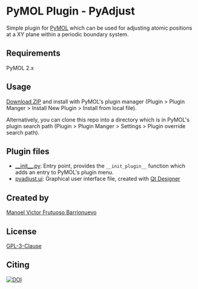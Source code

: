 # PyMOL Plugin - PyAdjust

Simple plugin for [PyMOL](https://pymol.org) which can be used for adjusting atomic positions at a XY plane within a periodic boundary system.

## Requirements

PyMOL 2.x

## Usage

[Download ZIP](https://github.com/mvfbarrionuevo/pyadjust/archive/master.zip)
and install with PyMOL's plugin manager
(Plugin > Plugin Manger > Install New Plugin > Install from local file).

Alternatively, you can clone this repo into a directory which is in PyMOL's plugin search path
(Plugin > Plugin Manger > Settings > Plugin override search path).

## Plugin files

* [\_\_init\_\_.py](__init__.py): Entry point, provides the `__init_plugin__` function which adds an entry to PyMOL's plugin menu.
* [pyadjust.ui](pyadjust.ui): Graphical user interface file, created with [Qt Designer](http://doc.qt.io/qt-5/qtdesigner-manual.html)

## Created by

[Manoel Victor Frutuoso Barrionuevo](https://github.com/mvfbarrionuevo)

## License

[GPL-3-Clause](LICENSE)

## Citing

[![DOI](https://zenodo.org/badge/451249743.svg)](https://zenodo.org/badge/latestdoi/451249743)
